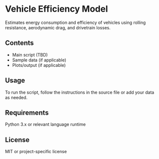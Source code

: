 # Vehicle Efficiency Model

Estimates energy consumption and efficiency of vehicles using rolling resistance, aerodynamic drag, and drivetrain losses.

## Contents
- Main script (TBD)
- Sample data (if applicable)
- Plots/output (if applicable)

## Usage
To run the script, follow the instructions in the source file or add your data as needed.

## Requirements
Python 3.x or relevant language runtime

## License
MIT or project-specific license
